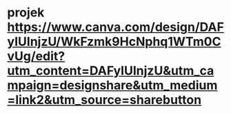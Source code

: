 # projek https://www.canva.com/design/DAFyIUInjzU/WkFzmk9HcNphq1WTm0CvUg/edit?utm_content=DAFyIUInjzU&utm_campaign=designshare&utm_medium=link2&utm_source=sharebutton

